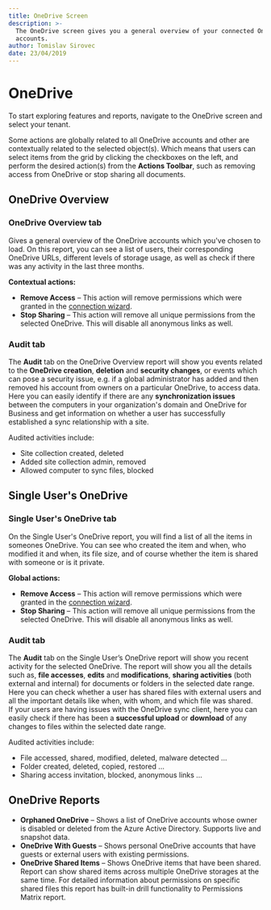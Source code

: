 ```yaml
---
title: OneDrive Screen
description: >-
  The OneDrive screen gives you a general overview of your connected OneDrive
  accounts.
author: Tomislav Sirovec
date: 23/04/2019
---
```


# OneDrive

To start exploring features and reports, navigate to the OneDrive screen and select your tenant.

Some actions are globally related to all OneDrive accounts and other are contextually related to the selected object\(s\). Which means that users can select items from the grid by clicking the checkboxes on the left, and perform the desired action\(s\) from the **Actions Toolbar**, such as removing access from OneDrive or stop sharing all documents.

## OneDrive Overview

### OneDrive Overview tab

Gives a general overview of the OneDrive accounts which you've chosen to load. On this report, you can see a list of users, their corresponding OneDrive URLs, different levels of storage usage, as well as check if there was any activity in the last three months.

**Contextual actions:**

* **Remove Access** – This action will remove permissions which were granted in the [connection wizard](../how-to/connect-to-office-365.md#onedrive). 
* **Stop Sharing** – This action will remove all unique permissions from the selected OneDrive. This will disable all anonymous links as well.

### Audit tab

The **Audit** tab on the OneDrive Overview report will show you events related to the **OneDrive creation**, **deletion** and **security changes**, or events which can pose a security issue, e.g. if a global administrator has added and then removed his account from owners on a particular OneDrive, to access data.  
Here you can easily identify if there are any **synchronization issues** between the computers in your organization's domain and OneDrive for Business and get information on whether a user has successfully established a sync relationship with a site.

Audited activities include:

* Site collection created, deleted
* Added site collection admin, removed
* Allowed computer to sync files, blocked 

## Single User's OneDrive

### Single User's OneDrive tab

On the Single User's OneDrive report, you will find a list of all the items in someones OneDrive. You can see who created the item and when, who modified it and when, its file size, and of course whether the item is shared with someone or is it private.

**Global actions:**

* **Remove Access** – This action will remove permissions which were granted in the [connection wizard](../how-to/connect-to-office-365.md#onedrive). 
* **Stop Sharing** – This action will remove all unique permissions from the selected OneDrive. This will disable all anonymous links as well.

### Audit tab

The **Audit** tab on the Single User’s OneDrive report will show you recent activity for the selected OneDrive. The report will show you all the details such as, **file accesses**, **edits** and **modifications**, **sharing activities** \(both external and internal\) for documents or folders in the selected date range.  
Here you can check whether a user has shared files with external users and all the important details like when, with whom, and which file was shared.  
If your users are having issues with the OneDrive sync client, here you can easily check if there has been a **successful upload** or **download** of any changes to files within the selected date range.

Audited activities include:

* File accessed, shared, modified, deleted, malware detected …
* Folder created, deleted, copied, restored …
* Sharing access invitation, blocked, anonymous links …

## OneDrive Reports

* **Orphaned OneDrive** – Shows a list of OneDrive accounts whose owner is disabled or deleted from the Azure Active Directory. Supports live and snapshot data.
* **OneDrive With Guests** – Shows personal OneDrive accounts that have guests or external users with existing permissions.
* **OneDrive Shared Items** – Shows OneDrive items that have been shared. Report can show shared items across multiple OneDrive storages at the same time. For detailed information about permissions on specific shared files this report has built-in drill functionality to Permissions Matrix report.